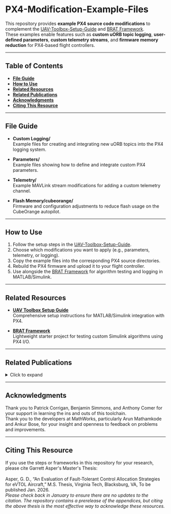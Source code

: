 # PX4-Modification-Example-Files

This repository provides **example PX4 source code modifications** to complement the [UAV-Toolbox-Setup-Guide](https://github.com/gurt1223/UAV-Toolbox-Setup-Guide) and [BRAT Framework](https://github.com/gurt1223/brat).  
These examples enable features such as **custom uORB topic logging**, **user-defined parameters**, **custom telemetry streams**, and **firmware memory reduction** for PX4-based flight controllers.

---

## Table of Contents
- **[File Guide](#file-guide)**
- **[How to Use](#how-to-use)**
- **[Related Resources](#related-resources)**
- **[Related Publications](#related-publications)**
- **[Acknowledgments](#acknowledgments)**
- **[Citing This Resource](#citing-this-resource)**

---

## File Guide
- **Custom Logging/**  
  Example files for creating and integrating new uORB topics into the PX4 logging system.

- **Parameters/**  
  Example files showing how to define and integrate custom PX4 parameters.

- **Telemetry/**  
  Example MAVLink stream modifications for adding a custom telemetry channel.

- **Flash Memory/cubeorange/**  
  Firmware and configuration adjustments to reduce flash usage on the CubeOrange autopilot.

---

## How to Use
1. Follow the setup steps in the [UAV-Toolbox-Setup-Guide](https://github.com/gurt1223/UAV-Toolbox-Setup-Guide).  
2. Choose which modifications you want to apply (e.g., parameters, telemetry, or logging).  
3. Copy the example files into the corresponding PX4 source directories.  
4. Rebuild the PX4 firmware and upload it to your flight controller.  
5. Use alongside the [BRAT Framework](https://github.com/gurt1223/brat) for algorithm testing and logging in MATLAB/Simulink.

---

## Related Resources
- **[UAV Toolbox Setup Guide](https://github.com/gurt1223/UAV-Toolbox-Setup-Guide)**  
  Comprehensive setup instructions for MATLAB/Simulink integration with PX4.

- **[BRAT Framework](https://github.com/gurt1223/brat)**  
  Lightweight starter project for testing custom Simulink algorithms using PX4 I/O.

---

## Related Publications
<details>
<summary>Click to expand</summary>

[1]	Asper, G. D. and Simmons, B. M., “Rapid Flight Control Law Deployment and Testing Framework for Subscale VTOL Aircraft,” NASA/TM−20220011570, Sept. 2022. 

[2]	Asper, G. D., Simmons, B. M., Ackerman, K. A., Axten, R. M., and Corrigan, P. E., “Inexpensive Multirotor Platform for Advanced Controls Testing (IMPACT): Development, Integration, and Experimentation,” NASA/TM-20240000223, March 2024. 

[3]	Simmons, B.M., Ackerman, K.A., and Asper, G.D. “Aero-Propulsive Damping Characterization for eVTOL Aircraft Using Free Motion Wind-Tunnel Testing,” AIAA SciTech 2025 Forum, AIAA Paper 2025-0006, Jan. 2025.

[4]	Corrigan, P.E., Matt, J.J., and Asper, G.D. “Design and Testing of an Octocopter for Aerodynamic and Power Consumption Modeling,” NASA/TM-20240013453, March 2025. 

[5]	Asper, G.D. and Woolsey, C.A., “Toward a Fault-Tolerant Control Allocation Evaluation Framework for eVTOL Aircraft,” VSGC Student Research Conference, Virginia Space Grant Consortium, April 2025.

[6]	Simmons, B.M., Ackerman, K.A., Asper, G.D., Gray, M.N., Snyder, S.M., Axten, R.M., Geuther, S.C., and Chan, R. “Subscale Tiltrotor eVTOL Aircraft Dynamic Modeling and Flight Control Software Development,” Vertical Flight Society Annual Forum & Technology Display, May 2025. 
Awarded Best Paper Submitted to the Modeling & Simulation Technical Committee.

[7]	Comer, A.M., Simmons, B.M., and Asper, G.D. “Design, Simulation, and Flight Testing of a Multi-Purpose VTOL Flight Control System,” NASA/TM—20250000954, September 2025. 

[8]	Simmons, B.M., Ackerman, K.A., and Asper, G.D. “Aero-Propulsive Damping Characterization for eVTOL Aircraft Using Free Motion Wind-Tunnel Testing,” Journal of Aircraft, In review.

[9]	Corrigan, P.E., Asper, G.D., Simmons, B.M., and Woolsey, C.A., “Aircraft System Identification Approach for Control Surface Fault Diagnosis,” AIAA SciTech 2026 Forum, Submitted for consideration, 2026. 

[10]	Asper, G.D., Corrigan, P.E., Simmons, B.M., and Woolsey, C.A., “An Evaluation of Fault-Tolerant Control Allocation Strategies for eVTOL Aircraft,” AIAA SciTech 2026 Forum, Submitted for consideration, 2026.

</details>

---

## Acknowledgments
Thank you to Patrick Corrigan, Benjamin Simmons, and Anthony Comer for your support in learning the ins and outs of this toolchain.<br>
Thank you to the developers at MathWorks, particularly Arun Mathamkode and Ankur Bose, for your insight and openness to feedback on problems and improvements.

---

## Citing This Resource
If you use the steps or frameworks in this repository for your research, please cite Garrett Asper's Master's Thesis:<br>  
Asper, G. D., “An Evaluation of Fault-Tolerant Control Allocation Strategies for eVTOL Aircraft,” M.S. Thesis, Virginia Tech, Blacksburg, VA, To be published Jan. 2026.<br>
_Please check back in January to ensure there are no updates to the citation. The repository contains a prerelease of the appendices, but citing the above thesis is the most effective way to acknowledge these resources._
